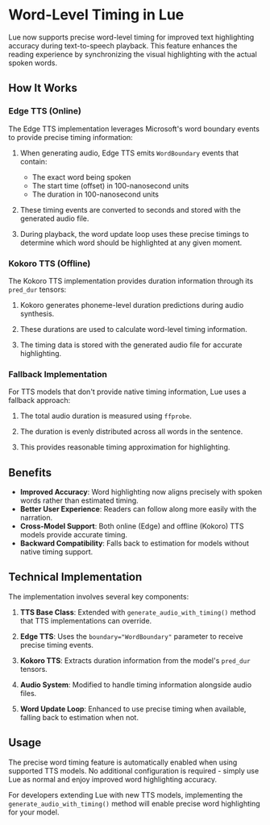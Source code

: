 # Word-Level Timing in Lue

Lue now supports precise word-level timing for improved text highlighting accuracy during text-to-speech playback. This feature enhances the reading experience by synchronizing the visual highlighting with the actual spoken words.

## How It Works

### Edge TTS (Online)
The Edge TTS implementation leverages Microsoft's word boundary events to provide precise timing information:

1. When generating audio, Edge TTS emits `WordBoundary` events that contain:
   - The exact word being spoken
   - The start time (offset) in 100-nanosecond units
   - The duration in 100-nanosecond units

2. These timing events are converted to seconds and stored with the generated audio file.

3. During playback, the word update loop uses these precise timings to determine which word should be highlighted at any given moment.

### Kokoro TTS (Offline)
The Kokoro TTS implementation provides duration information through its `pred_dur` tensors:

1. Kokoro generates phoneme-level duration predictions during audio synthesis.

2. These durations are used to calculate word-level timing information.

3. The timing data is stored with the generated audio file for accurate highlighting.

### Fallback Implementation
For TTS models that don't provide native timing information, Lue uses a fallback approach:

1. The total audio duration is measured using `ffprobe`.

2. The duration is evenly distributed across all words in the sentence.

3. This provides reasonable timing approximation for highlighting.

## Benefits

- **Improved Accuracy**: Word highlighting now aligns precisely with spoken words rather than estimated timing.
- **Better User Experience**: Readers can follow along more easily with the narration.
- **Cross-Model Support**: Both online (Edge) and offline (Kokoro) TTS models provide accurate timing.
- **Backward Compatibility**: Falls back to estimation for models without native timing support.

## Technical Implementation

The implementation involves several key components:

1. **TTS Base Class**: Extended with `generate_audio_with_timing()` method that TTS implementations can override.

2. **Edge TTS**: Uses the `boundary="WordBoundary"` parameter to receive precise timing events.

3. **Kokoro TTS**: Extracts duration information from the model's `pred_dur` tensors.

4. **Audio System**: Modified to handle timing information alongside audio files.

5. **Word Update Loop**: Enhanced to use precise timing when available, falling back to estimation when not.

## Usage

The precise word timing feature is automatically enabled when using supported TTS models. No additional configuration is required - simply use Lue as normal and enjoy improved word highlighting accuracy.

For developers extending Lue with new TTS models, implementing the `generate_audio_with_timing()` method will enable precise word highlighting for your model.